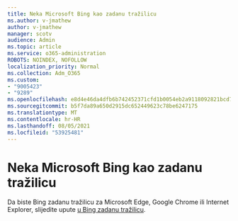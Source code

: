 ```yaml
---
title: Neka Microsoft Bing kao zadanu tražilicu
ms.author: v-jmathew
author: v-jmathew
manager: scotv
audience: Admin
ms.topic: article
ms.service: o365-administration
ROBOTS: NOINDEX, NOFOLLOW
localization_priority: Normal
ms.collection: Adm_O365
ms.custom:
- "9005423"
- "9289"
ms.openlocfilehash: e8d4e46da4dfb6b742452371cfd1b0054eb2a9118092821bcd7b66ef4121d02f
ms.sourcegitcommit: b5f7da89a650d2915dc652449623c78be6247175
ms.translationtype: MT
ms.contentlocale: hr-HR
ms.lasthandoff: 08/05/2021
ms.locfileid: "53925481"
---
```

# <a name="make-microsoft-bing-your-default-search-engine"></a>Neka Microsoft Bing kao zadanu tražilicu

Da biste Bing zadanu tražilicu za Microsoft Edge, Google Chrome ili Internet Explorer, slijedite upute [u Bing zadanu tražilicu](https://go.microsoft.com/fwlink/?linkid=2148834).
